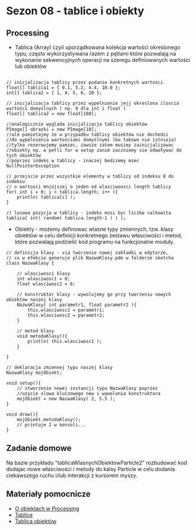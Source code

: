 # Sezon 08 - tablice i obiekty

## Processing

- Tablica (Array) czyli uporządkowana kolekcja wartości określonego typu, często wykorzystywana razem z pętlami które pozwalają na wykonanie sekwencyjnych operacji na szeregu definiowanych wartości lub obiektów

```Processing

// inicjalizacja tablicy przez podanie konkretnych wartości
float[] tablica1 = { 0.1, 5.2, 4.4, 10.0 };
int[] tablica2 = { 1, 4, 5, 6, 20 };

// inicjalizacja tablicy przez wypelnienie jejj okreslona iloscia wartości domyślnych ( np. 0 dla int i float )
float[] tablica2 = new float[100];

//analogicznie wyglada inicjalizacja tablicy obiektów
PImage[] obrazki = new PImage[10];
//ale pamietajmy że w przypadku tablicy obiektów nie dochodzi
//do wypelnienia wartościami domyślnymi (bo takowe nie istnieja)
//tylko rezerwujemy pamiec, zawsze zatem musimy zainicjalizowac
//obiekty np. w petli for w setup zanim zaczniemy sie odwoływać do tych obiektów 
//poprzez indeks w tablicy - inaczej bedizemy miec NullPointerException
```

```Processing
// przejscie przez wszystkie elementy w tablicy od indeksu 0 do indeksu
// o wartosci mniejszej o jeden od wlasciwoosci length tablicy
for( int i = 0; i < tablica.length; i++ ){
	println( tablica[i] );
}

```

```Processing
// losowa pozycja w tablicy - indeks musi byc liczba calkowita
tablica[ int( random( tablica.length-1 ) ) ];

```

- Obiekty - możemy definowac wlasne typy zmiennych, tzw. klasy obiektów w celu definicji konkretnego zestawu własciwości i metod, które pozwalają podzielić kod programu na funkcjonalne moduły.

```Processing
// definicja klasy - via tworzenie nowej zakładki w edytorze,
// co w efekcie generuje plik NazwaKlasy.pde w folderze sketcha
class NazwaKlasy {

	// wlasciwosci klasy
	int wlasciwosc1 = 0;
    float wlasciwosc2 = 0;
	
    // konstruktor klasy - wywolujemy go przy tworzeniu nowych obiektow naszej klasy
    NazwaKlasy( int parametr1, float parametr2 ){
    	this.wlasciwosc1 = parametr1;
        this.wlasciwosc2 = parametr2;
    }
    
    // metod klasy
    void metodaKlasy(){
    	println( this.wlasciwosc1 );
    }
    
}
```
```Processing
// deklaracja zmiennej typu naszej klasy
NazwaKlasy mojObiekt;

void setup(){
	// stworzenie nowej instancji typu NazwaKlasy poprzez
    //uzycie slowa kluczowego new i wywolania konstruktora
	mojObiekt = new NazwaKlasy( 2, 5.5 );
}

void draw(){
	mojObiekt.metodaKlasy();
    // printuje 2 w konsoli...
}
```


## Zadanie domowe

Na bazie przykładu "tablicaWlasnychObiektowParticle2" rozbudować kod dodajac nowe właściwości i metody do kalsy Particle w celu dodania ciekawszego ruchu i/lub interakcji z kursorem myszy.

## Materiały pomocnicze

- [O obiektach w Processing](https://processing.org/tutorials/objects)
- [Tablice](https://processing.org/reference/Array.html)
- [Tablica obiektów](https://processing.org/examples/arrayobjects.html)
